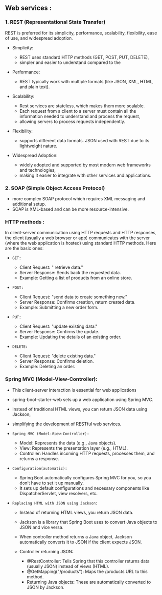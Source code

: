 ##  Web services :

### 1. REST (Representational State Transfer) 
REST is preferred for its simplicity, performance, scalability, flexibility, ease of use, and widespread adoption.

- Simplicity: 
  - REST uses standard HTTP methods (GET, POST, PUT, DELETE), 
  - simpler and easier to understand compared to the 

- Performance: 
  - REST typically  work with multiple formats (like JSON, XML, HTML, and plain text).
  
- Scalability: 
  - Rest services are stateless, which makes them more scalable.
  - Each request from a client to a server must contain all the information needed to understand and process the request, 
  - allowing servers to process requests independently.

- Flexibility:  
  - supports different data formats. JSON used with REST due to its lightweight nature.

- Widespread Adoption: 
  - widely adopted and supported by most modern web frameworks and technologies,
  - making it easier to integrate with other services and applications.
 
### 2. SOAP (Simple Object Access Protocol) 

- more complex SOAP protocol which requires XML messaging and additional setup.
- SOAP is XML-based and can be more resource-intensive.

### HTTP methods :
In client-server communication using HTTP requests and HTTP responses, 
the client (usually a web browser or app) communicates with the server (where the web application is hosted) using standard HTTP methods. 
Here are the basic ones:

- `GET:`
  - Client Request: " retrieve data."
  - Server Response: Sends back the requested data.
  - Example: Getting a list of products from an online store.

- `POST:`
  - Client Request: "send data to create something new."
  - Server Response: Confirms creation, return created data.
  - Example: Submitting a new order form.

- `PUT:`
  - Client Request: "update existing data."
  - Server Response: Confirms the update.
  - Example: Updating the details of an existing order.

- `DELETE:`
  - Client Request: "delete existing data."
  - Server Response: Confirms deletion.
  - Example: Deleting an order.



### Spring MVC (Model-View-Controller):
- This client-server interaction is essential for web applications 
- spring-boot-starter-web sets up a web application using Spring MVC. 
- Instead of traditional HTML views, you can return JSON data using Jackson, 
- simplifying the development of RESTful web services.


- `Spring MVC (Model-View-Controller):`
  - Model: Represents the data (e.g., Java objects).
  - View: Represents the presentation layer (e.g., HTML).
  - Controller: Handles incoming HTTP requests, processes them, and returns a response.

- `Configuration(automatic):`
  - Spring Boot automatically configures Spring MVC for you, so you don’t have to set it up manually.
  - It sets up default configurations and necessary components like DispatcherServlet, view resolvers, etc.

- `Replacing HTML with JSON using Jackson:`

  - Instead of returning HTML views, you  return JSON data.
  - Jackson is a library that Spring Boot uses to convert Java objects to JSON and vice versa.
  - When controller method returns a Java object, Jackson automatically converts it to JSON if the client expects JSON.
  
  - Controller returning JSON:
    - @RestController: Tells Spring that this controller returns data (usually JSON) instead of views (HTML).
    - @GetMapping("/products"): Maps the /products URL to this method.
    - Returning Java objects: These are automatically converted to JSON by Jackson.

